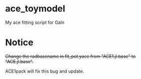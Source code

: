 # ace_toymodel
My ace fitting script for GaIn


# Notice
~~Change the radbasename in fit_pot.yace from "ACE1.jl.base" to "ACE.jl.base".~~

ACE1pack will fix this bug and update.
